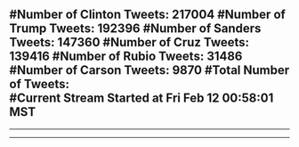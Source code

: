 #Number of Clinton Tweets: 217004
#Number of Trump Tweets: 192396
#Number of Sanders Tweets: 147360
#Number of Cruz Tweets: 139416
#Number of Rubio Tweets: 31486
#Number of Carson Tweets: 9870
#Total Number of Tweets:  
#Current Stream Started at Fri Feb 12 00:58:01 MST
---
---
---
